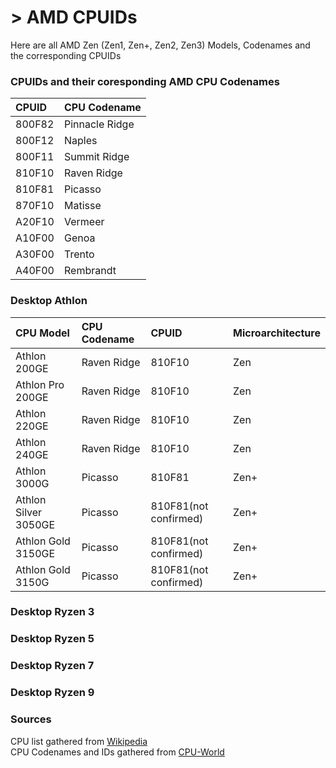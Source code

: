 # > AMD CPUIDs

Here are all AMD Zen (Zen1, Zen+, Zen2, Zen3) Models, Codenames and the corresponding CPUIDs

### CPUIDs and their coresponding AMD CPU Codenames

| CPUID  | CPU Codename   |
|:-------|:---------------|
| 800F82 | Pinnacle Ridge |
| 800F12 | Naples         |
| 800F11 | Summit Ridge   |
| 810F10 | Raven Ridge    |
| 810F81 | Picasso        |
| 870F10 | Matisse        |
| A20F10 | Vermeer        |
| A10F00 | Genoa          |
| A30F00 | Trento         |
| A40F00 | Rembrandt      |

### Desktop Athlon

| CPU Model              | CPU Codename           | CPUID                  | Microarchitecture      |
|:-----------------------|:-----------------------|:-----------------------|:-----------------------|
| Athlon 200GE           | Raven Ridge            | 810F10                 | Zen                    |
| Athlon Pro 200GE       | Raven Ridge            | 810F10                 | Zen                    |
| Athlon 220GE           | Raven Ridge            | 810F10                 | Zen                    |
| Athlon 240GE           | Raven Ridge            | 810F10                 | Zen                    |
| Athlon 3000G           | Picasso                | 810F81                 | Zen+                   |
| Athlon Silver 3050GE   | Picasso                | 810F81(not confirmed)  | Zen+                   |
| Athlon Gold 3150GE     | Picasso                | 810F81(not confirmed)  | Zen+                   |
| Athlon Gold 3150G      | Picasso                | 810F81(not confirmed)  | Zen+                   |

### Desktop Ryzen 3

### Desktop Ryzen 5

### Desktop Ryzen 7

### Desktop Ryzen 9

### Sources

CPU list gathered from [Wikipedia](https://de.wikipedia.org/wiki/Liste_der_AMD-Ryzen-Prozessoren#Desktop_Athlon)  
CPU Codenames and IDs gathered from [CPU-World](https://www.cpu-world.com/)

